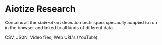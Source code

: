 # Aiotize Research

Contains all the state-of-art detection techniques speciaqlly adapted to run in the browser and linked to all kinds of different data. 

CSV, JSON, Video files, Web URL's (YouTube)
